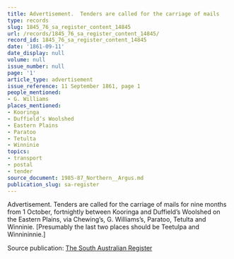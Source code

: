 ```yaml
---
title: Advertisement.  Tenders are called for the carriage of mails
type: records
slug: 1845_76_sa_register_content_14845
url: /records/1845_76_sa_register_content_14845/
record_id: 1845_76_sa_register_content_14845
date: '1861-09-11'
date_display: null
volume: null
issue_number: null
page: '1'
article_type: advertisement
issue_reference: 11 September 1861, page 1
people_mentioned:
- G. Williams
places_mentioned:
- Kooringa
- Duffield’s Woolshed
- Eastern Plains
- Paratoo
- Tetulta
- Winninie
topics:
- transport
- postal
- tender
source_document: 1985-87_Northern__Argus.md
publication_slug: sa-register
---
```


Advertisement.  Tenders are called for the carriage of mails for nine months from 1 October, fortnightly between Kooringa and Duffield’s Woolshed on the Eastern Plains, via Chewing’s, G. Williams’s, Paratoo, Tetulta and Winninie.  [Presumably the last two places should be Teetulpa and Winnininnie.]

Source publication: [The South Australian Register](/publications/sa-register/)

